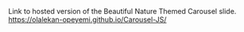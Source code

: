 Link to hosted version of the Beautiful Nature Themed Carousel slide.
https://olalekan-opeyemi.github.io/Carousel-JS/
